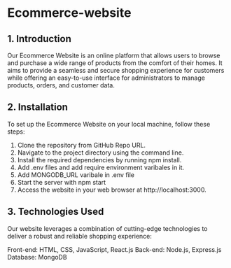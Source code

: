 # Ecommerce-website
## 1. Introduction
Our Ecommerce Website is an online platform that allows users to browse and purchase a wide range of products from the comfort of their homes. It aims to provide a seamless and secure shopping experience for customers while offering an easy-to-use interface for administrators to manage products, orders, and customer data.

## 2. Installation
To set up the Ecommerce Website on your local machine, follow these steps:

1. Clone the repository from GitHub Repo URL.
2. Navigate to the project directory using the command line.
3. Install the required dependencies by running npm install.
4. Add .env files and add require environment varibales in it.
5. Add MONGODB_URL varibale in .env file
6. Start the server with npm start
7. Access the website in your web browser at http://localhost:3000.

## 3. Technologies Used
Our website leverages a combination of cutting-edge technologies to deliver a robust and reliable shopping experience:

Front-end: HTML, CSS, JavaScript, React.js
Back-end: Node.js, Express.js
Database: MongoDB
